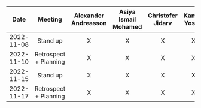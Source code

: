 
| Date | Meeting |   Alexander Andreasson	|   Asiya Ismail Mohamed	|   Christofer Jidarv	|   Kamila Yosofi	|   Mohammad Zandkarimi	|  Simon Arvidsson	|
|:-:	|:-----:|:-----:|:-----:|:-----:|:-----:|:-----:|:-----:|
|   2022-11-08 | Stand up	|   X	|   X	|   X	|   X	|   X	|   X	|
|   2022-11-10 | Retrospect + Planning	|   X	|   X	|   X	|   X	|   X	|   X	|
|   2022-11-15 | Stand up	|   X	|   X	|   X	|   X	|   X	|   X	|
|   2022-11-17 | Retrospect + Planning	|   X	|   X	|   X	|   X	|   X	|   X	|
